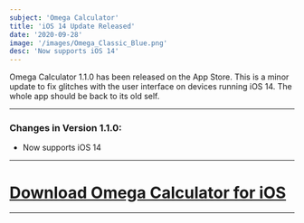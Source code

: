 ```yaml
---
subject: 'Omega Calculator'
title: 'iOS 14 Update Released'
date: '2020-09-28'
image: '/images/Omega_Classic_Blue.png'
desc: 'Now supports iOS 14'
---
```


Omega Calculator 1.1.0 has been released on the App Store. This is a minor update to fix glitches with the user interface on devices running iOS 14. The whole app should be back to its old self.

---

### Changes in Version 1.1.0:
* Now supports iOS 14

---

# [Download Omega Calculator for iOS](https://apps.apple.com/is/app/omega-calculator/id1528068503)

---
